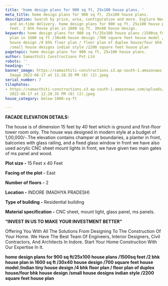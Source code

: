 ```yaml
---
title: 'home design plans for 900 sq ft, 25x100 house plans. '
meta_title: home design plans for 900 sq ft, 25x100 house plans.
description: Search by price, area, configuration and more. ‎Explore New Projects,  quality
  and on-time delivery. home design plans for 900 sq ft. 25x100 house plans. 1500sq
  feet. 2 bhk house plan in 1600 sq ft. 30x40 house design.
keywords: home design plans for 900 sq ft/25x100 house plans /1500sq feet /2 bhk house
  plan in 1600 sq ft /30x40 house design /700 square feet house model /indian tiny
  house design /4 bhk floor plan / floor plan of duplex house/four bhk house design
  /small house designs indian style /2200 square feet house plan
pagetopic: home design plans for 900 sq ft, 25x100 house plans.
author: Samasthiti Constructions Pvt Ltd
robots: ''
heading: ''
banner_image: https://samasthiti-constructions.s3.ap-south-1.amazonaws.com/uploads/WhatsApp
  Image 2022-06-17 at 12.28.35 PM (8) (2).jpeg
serial_number: 7
tilephotos:
- https://samasthiti-constructions.s3.ap-south-1.amazonaws.com/uploads/WhatsApp Image
  2022-06-17 at 12.28.35 PM (8) (2).jpeg
house_category: below-1000-sq-ft

---
```

**FACADE ELEVATION DETAILS:**

The house is of dimension 15 feet by 40 feet which is ground and first-floor tower room only. The house was designed in modern style at a budget of 1,00,000/-.The elevation contains champer at boundaries, a planter in front, balconies with glass railing, and a fixed glass window in front we have also used acrylic CNC sheet mount lights in front, we have given two main gates of ms panel and wood.

**Plot size -** 15 Feet x 40 Feet

**Facing of the plot -** East

**Number of floors -** 2

**Location -** INDORE (MADHYA PRADESH)

**Type of building -** Residential building

**Material specification -** CNC sheet, mount light, glass panel, ms panels.

**“INVEST IN US TO MAKE YOUR INVESTMENT BETTER”**

Offering You With All The Solutions From Designing To The Construction Of Your Home. We Have The Best Team Of Engineers, Interior Designers, Civil Contractors, And Architects In Indore. Start Your Home Construction With Our Expertise In It.

**home design plans for 900 sq ft/25x100 house plans /1500sq feet /2 bhk house plan in 1600 sq ft /30x40 house design /700 square feet house model /indian tiny house design /4 bhk floor plan / floor plan of duplex house/four bhk house design /small house designs indian style /2200 square feet house plan**